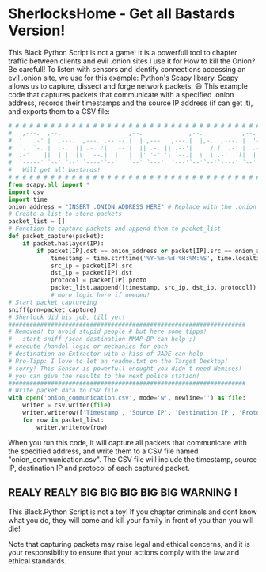 # SherlocksHome - Get all Bastards Version!
This Black Python Script is not a game! It is a powerfull tool to chapter traffic between clients and evil .onion sites
I use it for How to kill the Onion? Be carefull!
To listen with sensors and identify connections accessing an evil .onion site, we use for this example: Python's Scapy library. 
Scapy allows us to capture, dissect and forge network packets. :smile: 
This example code that captures packets that communicate with a specified .onion address, 
records their timestamps and the source IP address (if can get it), and exports them to a CSV file:

```python
# # # # # # # # # # # # # # # # # # # # # # # # # # # # # # # # # # # # # # # # # # # # # # # # # # # #                                                 
#   ,---.  ,--.                   ,--.             ,--.           ,--.  ,--.     by Nemesis Mr.Chess  #   
#  '   .-' |  ,---.  ,---. ,--.--.|  | ,---.  ,---.|  |,-.  ,---. |  '--'  | ,---. ,--,--,--. ,---.   #
#  `.  `-. |  .-.  || .-. :|  .--'|  || .-. || .--'|     / (  .-' |  .--.  || .-. ||        || .-. :  #
#  .-'    ||  | |  |\   --.|  |   |  |' '-' '\ `--.|  \  \ .-'  `)|  |  |  |' '-' '|  |  |  |\   --.  #
#  `-----' `--' `--' `----'`--'   `--' `---'  `---'`--'`--'`----' `--'  `--' `---' `--`--`--' `----'  #
#   Will get all bastards!                                                                            #
# # # # # # # # # # # # # # # # # # # # # # # # # # # # # # # # # # # # # # # # # # # # # # # # # # # #                                                 
from scapy.all import *
import csv
import time
onion_address = "INSERT .ONION ADDRESS HERE" # Replace with the .onion address you want to monitor
# Create a list to store packets
packet_list = []
# Function to capture packets and append them to packet_list
def packet_capture(packet):
    if packet.haslayer(IP):
        if packet[IP].dst == onion_address or packet[IP].src == onion_address:
            timestamp = time.strftime('%Y-%m-%d %H:%M:%S', time.localtime(packet.time))
            src_ip = packet[IP].src
            dst_ip = packet[IP].dst
            protocol = packet[IP].proto
            packet_list.aappend([timestamp, src_ip, dst_ip, protocol])
            # more logic here if needed!
# Start packet captureing
sniff(prn=packet_capture)
# Sherlock did his job, till yet!
###################################################################
# Removed! to avoid stupid people # but here some tipps!
# - start sniff /scan destination NMAP-BP can help ;)
# execute /handel logic or mechanics for each 
# destination an Extractor with a kiss of JADE can help 
# Pro-Tipp: I love to let an readme.txt on the Target Desktop!
# sorry! This Sensor is powerfull enought you didn`t need Nemises!
# you can give the results to the next police station!
###################################################################
# Write packet data to CSV file
with open('onion_communication.csv', mode='w', newline='') as file:
    writer = csv.writer(file)
    writer.writerow(['Timestamp', 'Source IP', 'Destination IP', 'Protocol'])
    for row in packet_list:
        writer.writerow(row)
```

When you run this code, it will capture all packets that communicate with the specified address, and write them to a CSV file named "onion_communication.csv". The CSV file will include the timestamp, source IP, destination IP and protocol of each captured packet.

## REALY REALY BIG BIG BIG BIG BIG WARNING !
This Black.Python Script is not a toy! If you chapter criminals and dont know what you do, they will come and kill your family in front of you than you will die!

Note that capturing packets may raise legal and ethical concerns, and it is your responsibility to ensure that your actions comply with the law and ethical standards.
